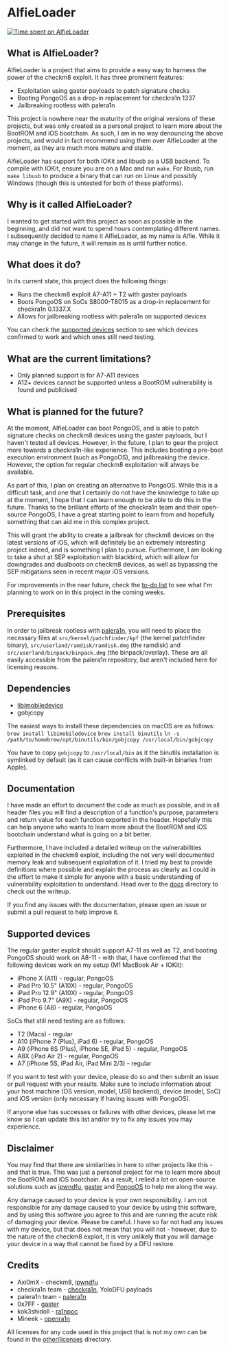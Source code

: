 # AlfieLoader

[![Time spent on AlfieLoader](https://wakatime.com/badge/user/61592169-b9cf-4af8-b6fa-8ac7d4369b01/project/c122878a-9ce8-40b1-a337-e53a7ef5f337.svg)](https://wakatime.com/badge/user/61592169-b9cf-4af8-b6fa-8ac7d4369b01/project/c122878a-9ce8-40b1-a337-e53a7ef5f337)

## What is AlfieLoader?
AlfieLoader is a project that aims to provide a easy way to harness the power of the checkm8 exploit. It has three prominent features:
* Exploitation using gaster payloads to patch signature checks
* Booting PongoOS as a drop-in replacement for checkra1n 1337
* Jailbreaking rootless with palera1n

This project is nowhere near the maturity of the original versions of these projects, but was only created as a personal project to learn more about the BootROM and iOS bootchain. As such, I am in no way denouncing the above projects, and would in fact recommend using them over AlfieLoader at the moment, as they are much more mature and stable.

AlfieLoader has support for both IOKit and libusb as a USB backend. To compile with IOKit, ensure you are on a Mac and run `make`. For libusb, run `make libusb` to produce a binary that can run on Linux and possibly Windows (though this is untested for both of these platforms).

## Why is it called AlfieLoader?
I wanted to get started with this project as soon as possible in the beginning, and did not want to spend hours contemplating different names. I subsequently decided to name it AlfieLoader, as my name is Alfie. While it may change in the future, it will remain as is until further notice.

## What does it do?
In its current state, this project does the following things:
* Runs the checkm8 exploit A7-A11 + T2 with gaster payloads
* Boots PongoOS on SoCs S8000-T8015 as a drop-in replacement for checkra1n 0.1337.X
* Allows for jailbreaking rootless with palera1n on supported devices

You can check the [supported devices](#supported-devices) section to see which devices confirmed to work and which ones still need testing.

## What are the current limitations?
* Only planned support is for A7-A11 devices
* A12+ devices cannot be supported unless a BootROM vulnerability is found and publicised

## What is planned for the future?
At the moment, AlfieLoader can boot PongoOS, and is able to patch signature checks on checkm8 devices using the gaster payloads, but I haven't tested all devices. However, in the future, I plan to gear the project more towards a checkra1n-like experience. This includes booting a pre-boot execution environment (such as PongoOS), and jailbreaking the device. However, the option for regular checkm8 exploitation will always be available.

As part of this, I plan on creating an alternative to PongoOS. While this is a difficult task, and one that I certainly do not have the knowledge to take up at the moment, I hope that I can learn enough to be able to do this in the future. Thanks to the brilliant efforts of the checkra1n team and their open-source PongoOS, I have a great starting point to learn from and hopefully something that can aid me in this complex project.

This will grant the ability to create a jailbreak for checkm8 devices on the latest versions of iOS, which will definitely be an extremely interesting project indeed, and is something I plan to pursue. Furthermore, I am looking to take a shot at SEP exploitation with blackbird, which will allow for downgrades and dualboots on checkm8 devices, as well as bypassing the SEP mitigations seen in recent major iOS versions.

For improvements in the near future, check the [to-do list](TODO.md) to see what I'm planning to work on in this project in the coming weeks.

## Prerequisites
In order to jailbreak rootless with [palera1n](https://palera.in), you will need to place the necessary files at `src/kernel/patchfinder/kpf` (the kernel patchfinder binary), `src/userland/ramdisk/ramdisk.dmg` (the ramdisk) and `src/userland/binpack/binpack.dmg` (the binpack/overlay). These are all easily accessible from the palera1n repository, but aren't included here for licensing reasons.

## Dependencies
* [libimobiledevice](https://github.com/libimobiledevice/libimobiledevice)
* gobjcopy

The easiest ways to install these dependencies on macOS are as follows:
`brew install libimobiledevice`
`brew install binutils`
`ln -s /path/to/homebrew/opt/binutils/bin/gobjcopy /usr/local/bin/gobjcopy`

You have to copy `gobjcopy` to `/usr/local/bin` as it the binutils installation is symlinked by default (as it can cause conflicts with built-in binaries from Apple).

## Documentation
I have made an effort to document the code as much as possible, and in all header files you will find a description of a function's purpose, parameters and return value for each function exported in the header. Hopefully this can help anyone who wants to learn more about the BootROM and iOS bootchain understand what is going on a bit better.

Furthermore, I have included a detailed writeup on the vulnerabilities exploited in the checkm8 exploit, including the not very well documented memory leak and subsequent exploitation of it. I tried my best to provide definitions where possible and explain the process as clearly as I could in the effort to make it simple for anyone with a basic understanding of vulnerability exploitation to understand. Head over to the [docs](docs/) directory to check out the writeup.

If you find any issues with the documentation, please open an issue or submit a pull request to help improve it.

## Supported devices
The regular gaster exploit should support A7-11 as well as T2, and booting PongoOS should work on A8-11 - with that, I have confirmed that the following devices work on my setup (M1 MacBook Air + IOKit):
* iPhone X (A11) - regular, PongoOS
* iPad Pro 10.5" (A10X) - regular, PongoOS
* iPad Pro 12.9" (A10X) - regular, PongoOS
* iPad Pro 9.7" (A9X) - regular, PongoOS
* iPhone 6 (A8) - regular, PongoOS

SoCs that still need testing are as follows:
* T2 (Macs) - regular
* A10 (iPhone 7 (Plus), iPad 6) - regular, PongoOS
* A9 (iPhone 6S (Plus), iPhone SE, iPad 5) - regular, PongoOS
* A8X (iPad Air 2) - regular, PongoOS
* A7 (iPhone 5S, iPad Air, iPad Mini 2/3) - regular

If you want to test with your device, please do so and then submit an issue or pull request with your results. Make sure to include information about your host machine (OS version, model, USB backend), device (model, SoC) and iOS version (only necessary if having issues with PongoOS).

If anyone else has successes or failures with other devices, please let me know so I can update this list and/or try to fix any issues you may experience.

## Disclaimer
You may find that there are similarities in here to other projects like this - and that is true. This was just a personal project for me to learn more about the BootROM and iOS bootchain. As a result, I relied a lot on open-source solutions such as [ipwndfu](https://github.com/axi0mX/ipwndfu), [gaster](https://github.com/0x7ff/gaster) and [PongoOS](https://github.com/checkra1n/PongoOS) to help me along the way.

Any damage caused to your device is your own responsibility. I am not responsible for any damage caused to your device by using this software, and by using this software you agree to this and are running the acute risk of damaging your device. Please be careful. I have so far not had any issues with my device, but that does not mean that you will not - however, due to the nature of the checkm8 exploit, it is very unlikely that you will damage your device in a way that cannot be fixed by a DFU restore.

## Credits
* Axi0mX - checkm8, [ipwndfu](https://github.com/axi0mX/ipwndfu)
* checkra1n team - [checkra1n](https://checkra.in/), YoloDFU payloads
* palera1n team - [palera1n](https://palera.in/)
* 0x7FF - [gaster](https://github.com/0x7ff/gaster)
* kok3shidoll - [ra1npoc](https://github.com/kok3shidoll/ra1npoc)
* Mineek - [openra1n](https://github.com/mineek/openra1n)

All licenses for any code used in this project that is not my own can be found in the [other/licenses](other/licenses) directory.
